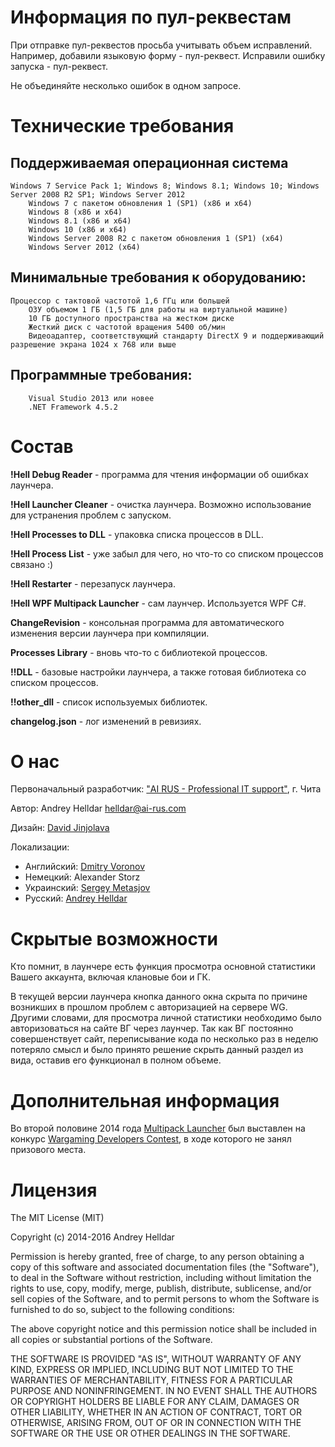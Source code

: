 # Информация по пул-реквестам

При отправке пул-реквестов просьба учитывать объем исправлений. Например, добавили языковую форму - пул-реквест. Исправили ошибку запуска - пул-реквест.

Не объединяйте несколько ошибок в одном запросе.


# Технические требования

## Поддерживаемая операционная система

	Windows 7 Service Pack 1; Windows 8; Windows 8.1; Windows 10; Windows Server 2008 R2 SP1; Windows Server 2012
		Windows 7 с пакетом обновления 1 (SP1) (x86 и x64)
		Windows 8 (x86 и x64)
		Windows 8.1 (x86 и x64)
		Windows 10 (x86 и x64)
		Windows Server 2008 R2 с пакетом обновления 1 (SP1) (x64)
		Windows Server 2012 (x64)

## Минимальные требования к оборудованию:

	Процессор с тактовой частотой 1,6 ГГц или большей
		ОЗУ объемом 1 ГБ (1,5 ГБ для работы на виртуальной машине)
		10 ГБ доступного пространства на жестком диске
		Жесткий диск с частотой вращения 5400 об/мин
		Видеоадаптер, соответствующий стандарту DirectX 9 и поддерживающий разрешение экрана 1024 x 768 или выше

## Программные требования:

		Visual Studio 2013 или новее
		.NET Framework 4.5.2


# Состав

**!Hell Debug Reader** - программа для чтения информации об ошибках лаунчера.

**!Hell Launcher Cleaner** - очистка лаунчера. Возможно использование для устранения проблем с запуском.

**!Hell Processes to DLL** - упаковка списка процессов в DLL.

**!Hell Process List** - уже забыл для чего, но что-то со списком процессов связано :)

**!Hell Restarter** - перезапуск лаунчера.

**!Hell WPF Multipack Launcher** - сам лаунчер. Используется WPF C#.

**ChangeRevision** - консольная программа для автоматического изменения версии лаунчера при компиляции.

**Processes Library** - вновь что-то с библиотекой процессов.

**!!DLL** - базовые настройки лаунчера, а также готовая библиотека со списком процессов.

**!!other_dll** - список используемых библиотек.

**changelog.json** - лог изменений в ревизиях.


# О нас

Первоначальный разработчик: ["AI RUS - Professional IT support"](http://ai-rus.com), г. Чита

Автор: Andrey Helldar <helldar@ai-rus.com>

Дизайн: [David Jinjolava](https://new.vk.com/jinjolavadavid)

Локализации:

- Английский: [Dmitry Voronov](https://new.vk.com/amiramedia)
- Немецкий: Alexander Storz
- Украинский: [Sergey Metasjov](https://new.vk.com/metasev)
- Русский: [Andrey Helldar](https://new.vk.com/helldar)


# Скрытые возможности

Кто помнит, в лаунчере есть функция просмотра основной статистики Вашего аккаунта, включая клановые бои и ГК.

В текущей версии лаунчера кнопка данного окна скрыта по причине возникших в прошлом проблем с авторизацией на сервере WG. Другими словами, для просмотра личной статистики необходимо было авторизоваться на сайте ВГ через лаунчер. Так как ВГ постоянно совершенствует сайт, переписывание кода по несколько раз в неделю потеряло смысл и было принято решение скрыть данный раздел из вида, оставив его функционал в полном объеме.


# Дополнительная информация

Во второй половине 2014 года [Multipack Launcher](https://special.habrahabr.ru/wgdc/project/53c934afa4ff7aa27800834d/) был выставлен на конкурс [Wargaming Developers Contest](https://special.habrahabr.ru/wgdc/project/53c934afa4ff7aa27800834d/), в ходе которого не занял призового места.


# Лицензия

The MIT License (MIT)

Copyright (c) 2014-2016 Andrey Helldar

Permission is hereby granted, free of charge, to any person obtaining a copy
of this software and associated documentation files (the "Software"), to deal
in the Software without restriction, including without limitation the rights
to use, copy, modify, merge, publish, distribute, sublicense, and/or sell
copies of the Software, and to permit persons to whom the Software is
furnished to do so, subject to the following conditions:

The above copyright notice and this permission notice shall be included in all
copies or substantial portions of the Software.

THE SOFTWARE IS PROVIDED "AS IS", WITHOUT WARRANTY OF ANY KIND, EXPRESS OR
IMPLIED, INCLUDING BUT NOT LIMITED TO THE WARRANTIES OF MERCHANTABILITY,
FITNESS FOR A PARTICULAR PURPOSE AND NONINFRINGEMENT. IN NO EVENT SHALL THE
AUTHORS OR COPYRIGHT HOLDERS BE LIABLE FOR ANY CLAIM, DAMAGES OR OTHER
LIABILITY, WHETHER IN AN ACTION OF CONTRACT, TORT OR OTHERWISE, ARISING FROM,
OUT OF OR IN CONNECTION WITH THE SOFTWARE OR THE USE OR OTHER DEALINGS IN THE
SOFTWARE.
